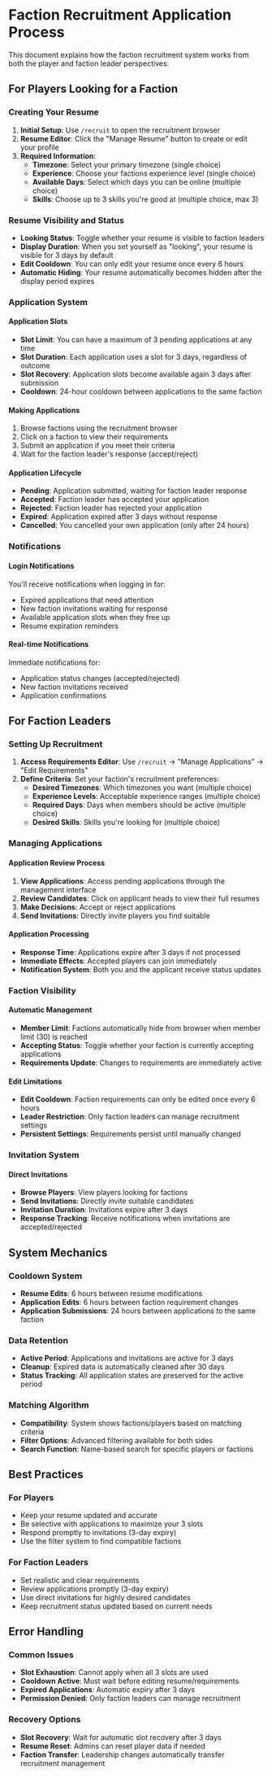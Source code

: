 # Faction Recruitment Application Process

This document explains how the faction recruitment system works from both the player and faction leader perspectives.

## For Players Looking for a Faction

### Creating Your Resume

1. **Initial Setup**: Use `/recruit` to open the recruitment browser
2. **Resume Editor**: Click the "Manage Resume" button to create or edit your profile
3. **Required Information**:
   - **Timezone**: Select your primary timezone (single choice)
   - **Experience**: Choose your factions experience level (single choice)
   - **Available Days**: Select which days you can be online (multiple choice)
   - **Skills**: Choose up to 3 skills you're good at (multiple choice, max 3)

### Resume Visibility and Status

- **Looking Status**: Toggle whether your resume is visible to faction leaders
- **Display Duration**: When you set yourself as "looking", your resume is visible for 3 days by default
- **Edit Cooldown**: You can only edit your resume once every 6 hours
- **Automatic Hiding**: Your resume automatically becomes hidden after the display period expires

### Application System

#### Application Slots
- **Slot Limit**: You can have a maximum of 3 pending applications at any time
- **Slot Duration**: Each application uses a slot for 3 days, regardless of outcome
- **Slot Recovery**: Application slots become available again 3 days after submission
- **Cooldown**: 24-hour cooldown between applications to the same faction

#### Making Applications
1. Browse factions using the recruitment browser
2. Click on a faction to view their requirements
3. Submit an application if you meet their criteria
4. Wait for the faction leader's response (accept/reject)

#### Application Lifecycle
- **Pending**: Application submitted, waiting for faction leader response
- **Accepted**: Faction leader has accepted your application
- **Rejected**: Faction leader has rejected your application
- **Expired**: Application expired after 3 days without response
- **Cancelled**: You cancelled your own application (only after 24 hours)

### Notifications

#### Login Notifications
You'll receive notifications when logging in for:
- Expired applications that need attention
- New faction invitations waiting for response
- Available application slots when they free up
- Resume expiration reminders

#### Real-time Notifications
Immediate notifications for:
- Application status changes (accepted/rejected)
- New faction invitations received
- Application confirmations

## For Faction Leaders

### Setting Up Recruitment

1. **Access Requirements Editor**: Use `/recruit` → "Manage Applications" → "Edit Requirements"
2. **Define Criteria**: Set your faction's recruitment preferences:
   - **Desired Timezones**: Which timezones you want (multiple choice)
   - **Experience Levels**: Acceptable experience ranges (multiple choice)
   - **Required Days**: Days when members should be active (multiple choice)
   - **Desired Skills**: Skills you're looking for (multiple choice)

### Managing Applications

#### Application Review Process
1. **View Applications**: Access pending applications through the management interface
2. **Review Candidates**: Click on applicant heads to view their full resumes
3. **Make Decisions**: Accept or reject applications
4. **Send Invitations**: Directly invite players you find suitable

#### Application Processing
- **Response Time**: Applications expire after 3 days if not processed
- **Immediate Effects**: Accepted players can join immediately
- **Notification System**: Both you and the applicant receive status updates

### Faction Visibility

#### Automatic Management
- **Member Limit**: Factions automatically hide from browser when member limit (30) is reached
- **Accepting Status**: Toggle whether your faction is currently accepting applications
- **Requirements Update**: Changes to requirements are immediately active

#### Edit Limitations
- **Edit Cooldown**: Faction requirements can only be edited once every 6 hours
- **Leader Restriction**: Only faction leaders can manage recruitment settings
- **Persistent Settings**: Requirements persist until manually changed

### Invitation System

#### Direct Invitations
- **Browse Players**: View players looking for factions
- **Send Invitations**: Directly invite suitable candidates
- **Invitation Duration**: Invitations expire after 3 days
- **Response Tracking**: Receive notifications when invitations are accepted/rejected

## System Mechanics

### Cooldown System
- **Resume Edits**: 6 hours between resume modifications
- **Application Edits**: 6 hours between faction requirement changes
- **Application Submissions**: 24 hours between applications to the same faction

### Data Retention
- **Active Period**: Applications and invitations are active for 3 days
- **Cleanup**: Expired data is automatically cleaned after 30 days
- **Status Tracking**: All application states are preserved for the active period

### Matching Algorithm
- **Compatibility**: System shows factions/players based on matching criteria
- **Filter Options**: Advanced filtering available for both sides
- **Search Function**: Name-based search for specific players or factions

## Best Practices

### For Players
- Keep your resume updated and accurate
- Be selective with applications to maximize your 3 slots
- Respond promptly to invitations (3-day expiry)
- Use the filter system to find compatible factions

### For Faction Leaders
- Set realistic and clear requirements
- Review applications promptly (3-day expiry)
- Use direct invitations for highly desired candidates
- Keep recruitment status updated based on current needs

## Error Handling

### Common Issues
- **Slot Exhaustion**: Cannot apply when all 3 slots are used
- **Cooldown Active**: Must wait before editing resume/requirements
- **Expired Applications**: Automatic expiry after 3 days
- **Permission Denied**: Only faction leaders can manage recruitment

### Recovery Options
- **Slot Recovery**: Wait for automatic slot recovery after 3 days
- **Resume Reset**: Admins can reset player data if needed
- **Faction Transfer**: Leadership changes automatically transfer recruitment management